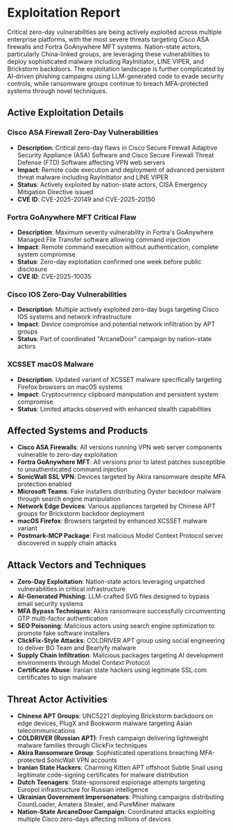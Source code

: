 # Exploitation Report

Critical zero-day vulnerabilities are being actively exploited across multiple enterprise platforms, with the most severe threats targeting Cisco ASA firewalls and Fortra GoAnywhere MFT systems. Nation-state actors, particularly China-linked groups, are leveraging these vulnerabilities to deploy sophisticated malware including RayInitiator, LINE VIPER, and Brickstorm backdoors. The exploitation landscape is further complicated by AI-driven phishing campaigns using LLM-generated code to evade security controls, while ransomware groups continue to breach MFA-protected systems through novel techniques.

## Active Exploitation Details

### Cisco ASA Firewall Zero-Day Vulnerabilities
- **Description**: Critical zero-day flaws in Cisco Secure Firewall Adaptive Security Appliance (ASA) Software and Cisco Secure Firewall Threat Defense (FTD) Software affecting VPN web servers
- **Impact**: Remote code execution and deployment of advanced persistent threat malware including RayInitiator and LINE VIPER
- **Status**: Actively exploited by nation-state actors, CISA Emergency Mitigation Directive issued
- **CVE ID**: CVE-2025-20149 and CVE-2025-20150

### Fortra GoAnywhere MFT Critical Flaw
- **Description**: Maximum severity vulnerability in Fortra's GoAnywhere Managed File Transfer software allowing command injection
- **Impact**: Remote command execution without authentication, complete system compromise
- **Status**: Zero-day exploitation confirmed one week before public disclosure
- **CVE ID**: CVE-2025-10035

### Cisco IOS Zero-Day Vulnerabilities
- **Description**: Multiple actively exploited zero-day bugs targeting Cisco IOS systems and network infrastructure
- **Impact**: Device compromise and potential network infiltration by APT groups
- **Status**: Part of coordinated "ArcaneDoor" campaign by nation-state actors

### XCSSET macOS Malware
- **Description**: Updated variant of XCSSET malware specifically targeting Firefox browsers on macOS systems
- **Impact**: Cryptocurrency clipboard manipulation and persistent system compromise
- **Status**: Limited attacks observed with enhanced stealth capabilities

## Affected Systems and Products

- **Cisco ASA Firewalls**: All versions running VPN web server components vulnerable to zero-day exploitation
- **Fortra GoAnywhere MFT**: All versions prior to latest patches susceptible to unauthenticated command injection
- **SonicWall SSL VPN**: Devices targeted by Akira ransomware despite MFA protection enabled
- **Microsoft Teams**: Fake installers distributing Oyster backdoor malware through search engine manipulation
- **Network Edge Devices**: Various appliances targeted by Chinese APT groups for Brickstorm backdoor deployment
- **macOS Firefox**: Browsers targeted by enhanced XCSSET malware variant
- **Postmark-MCP Package**: First malicious Model Context Protocol server discovered in supply chain attacks

## Attack Vectors and Techniques

- **Zero-Day Exploitation**: Nation-state actors leveraging unpatched vulnerabilities in critical infrastructure
- **AI-Generated Phishing**: LLM-crafted SVG files designed to bypass email security systems
- **MFA Bypass Techniques**: Akira ransomware successfully circumventing OTP multi-factor authentication
- **SEO Poisoning**: Malicious actors using search engine optimization to promote fake software installers
- **ClickFix-Style Attacks**: COLDRIVER APT group using social engineering to deliver BO Team and Bearlyfy malware
- **Supply Chain Infiltration**: Malicious packages targeting AI development environments through Model Context Protocol
- **Certificate Abuse**: Iranian state hackers using legitimate SSL.com certificates to sign malware

## Threat Actor Activities

- **Chinese APT Groups**: UNC5221 deploying Brickstorm backdoors on edge devices, PlugX and Bookworm malware targeting Asian telecommunications
- **COLDRIVER (Russian APT)**: Fresh campaign delivering lightweight malware families through ClickFix techniques
- **Akira Ransomware Group**: Sophisticated operations breaching MFA-protected SonicWall VPN accounts
- **Iranian State Hackers**: Charming Kitten APT offshoot Subtle Snail using legitimate code-signing certificates for malware distribution
- **Dutch Teenagers**: State-sponsored espionage attempts targeting Europol infrastructure for Russian intelligence
- **Ukrainian Government Impersonators**: Phishing campaigns distributing CountLoader, Amatera Stealer, and PureMiner malware
- **Nation-State ArcaneDoor Campaign**: Coordinated attacks exploiting multiple Cisco zero-days affecting millions of devices